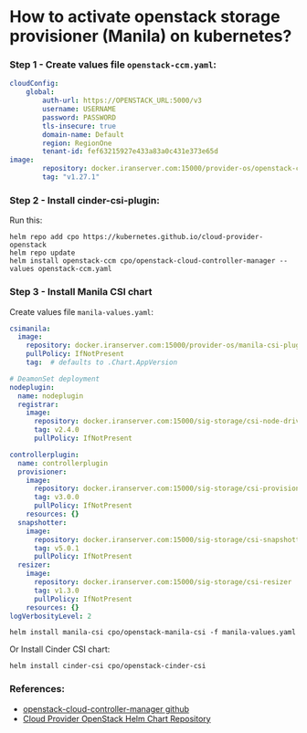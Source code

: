 # How to activate openstack storage provisioner (Manila) on kubernetes?

### Step 1 - Create values file `openstack-ccm.yaml`:
```yaml
cloudConfig:
    global:
        auth-url: https://OPENSTACK_URL:5000/v3
        username: USERNAME
        password: PASSWORD
        tls-insecure: true
        domain-name: Default
        region: RegionOne
        tenant-id: fef63215927e433a83a0c431e373e65d
image:
        repository: docker.iranserver.com:15000/provider-os/openstack-cloud-controller-manager
        tag: "v1.27.1"
```
### Step 2 - Install cinder-csi-plugin:
Run this:
```commandline
helm repo add cpo https://kubernetes.github.io/cloud-provider-openstack
helm repo update
helm install openstack-ccm cpo/openstack-cloud-controller-manager --values openstack-ccm.yaml
```

### Step 3 -  Install Manila CSI chart
Create values file `manila-values.yaml`:
```yaml
csimanila:
  image:
    repository: docker.iranserver.com:15000/provider-os/manila-csi-plugin
    pullPolicy: IfNotPresent
    tag:  # defaults to .Chart.AppVersion

# DeamonSet deployment
nodeplugin:
  name: nodeplugin
  registrar:
    image:
      repository: docker.iranserver.com:15000/sig-storage/csi-node-driver-registrar
      tag: v2.4.0
      pullPolicy: IfNotPresent

controllerplugin:
  name: controllerplugin
  provisioner:
    image:
      repository: docker.iranserver.com:15000/sig-storage/csi-provisioner
      tag: v3.0.0
      pullPolicy: IfNotPresent
    resources: {}
  snapshotter:
    image:
      repository: docker.iranserver.com:15000/sig-storage/csi-snapshotter
      tag: v5.0.1
      pullPolicy: IfNotPresent
  resizer:
    image:
      repository: docker.iranserver.com:15000/sig-storage/csi-resizer
      tag: v1.3.0
      pullPolicy: IfNotPresent
    resources: {}
logVerbosityLevel: 2
```

```commandline
helm install manila-csi cpo/openstack-manila-csi -f manila-values.yaml
```
Or Install Cinder CSI chart:
```commandline
helm install cinder-csi cpo/openstack-cinder-csi
```


### References:
- [openstack-cloud-controller-manager github](https://github.com/kubernetes/cloud-provider-openstack/tree/master/charts/openstack-cloud-controller-manager)
- [Cloud Provider OpenStack Helm Chart Repository](https://kubernetes.github.io/cloud-provider-openstack/)
